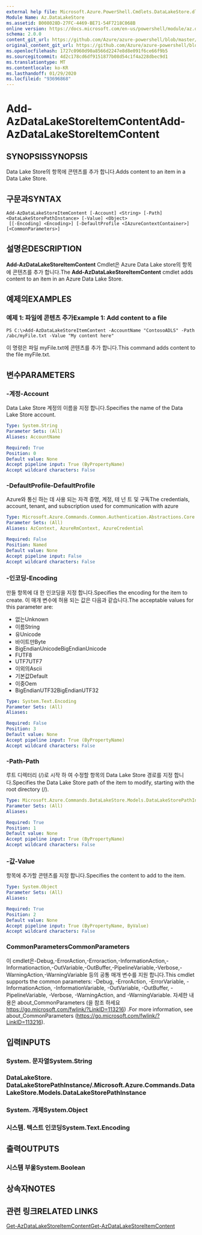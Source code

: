 ```yaml
---
external help file: Microsoft.Azure.PowerShell.Cmdlets.DataLakeStore.dll-Help.xml
Module Name: Az.DataLakeStore
ms.assetid: B008028D-27FC-4469-BE71-54F7218C068B
online version: https://docs.microsoft.com/en-us/powershell/module/az.datalakestore/add-azdatalakestoreitemcontent
schema: 2.0.0
content_git_url: https://github.com/Azure/azure-powershell/blob/master/src/DataLakeStore/DataLakeStore/help/Add-AzDataLakeStoreItemContent.md
original_content_git_url: https://github.com/Azure/azure-powershell/blob/master/src/DataLakeStore/DataLakeStore/help/Add-AzDataLakeStoreItemContent.md
ms.openlocfilehash: 1727c0960d90a8566d2247e8d8e091f6ce66f9b5
ms.sourcegitcommit: 4d2c178cd6df9151877b08d54c1f4a228dbec9d1
ms.translationtype: MT
ms.contentlocale: ko-KR
ms.lasthandoff: 01/29/2020
ms.locfileid: "93696868"
---
```

# <span data-ttu-id="ae6a5-101">Add-AzDataLakeStoreItemContent</span><span class="sxs-lookup"><span data-stu-id="ae6a5-101">Add-AzDataLakeStoreItemContent</span></span>

## <span data-ttu-id="ae6a5-102">SYNOPSIS</span><span class="sxs-lookup"><span data-stu-id="ae6a5-102">SYNOPSIS</span></span>
<span data-ttu-id="ae6a5-103">Data Lake Store의 항목에 콘텐츠를 추가 합니다.</span><span class="sxs-lookup"><span data-stu-id="ae6a5-103">Adds content to an item in a Data Lake Store.</span></span>

## <span data-ttu-id="ae6a5-104">구문과</span><span class="sxs-lookup"><span data-stu-id="ae6a5-104">SYNTAX</span></span>

```
Add-AzDataLakeStoreItemContent [-Account] <String> [-Path] <DataLakeStorePathInstance> [-Value] <Object>
 [[-Encoding] <Encoding>] [-DefaultProfile <IAzureContextContainer>] [<CommonParameters>]
```

## <span data-ttu-id="ae6a5-105">설명은</span><span class="sxs-lookup"><span data-stu-id="ae6a5-105">DESCRIPTION</span></span>
<span data-ttu-id="ae6a5-106">**Add-AzDataLakeStoreItemContent** Cmdlet은 Azure Data Lake store의 항목에 콘텐츠를 추가 합니다.</span><span class="sxs-lookup"><span data-stu-id="ae6a5-106">The **Add-AzDataLakeStoreItemContent** cmdlet adds content to an item in an Azure Data Lake Store.</span></span>

## <span data-ttu-id="ae6a5-107">예제의</span><span class="sxs-lookup"><span data-stu-id="ae6a5-107">EXAMPLES</span></span>

### <span data-ttu-id="ae6a5-108">예제 1: 파일에 콘텐츠 추가</span><span class="sxs-lookup"><span data-stu-id="ae6a5-108">Example 1: Add content to a file</span></span>
```
PS C:\>Add-AzDataLakeStoreItemContent -AccountName "ContosoADLS" -Path /abc/myFile.txt -Value "My content here"
```

<span data-ttu-id="ae6a5-109">이 명령은 파일 myFile.txt에 콘텐츠를 추가 합니다.</span><span class="sxs-lookup"><span data-stu-id="ae6a5-109">This command adds content to the file myFile.txt.</span></span>

## <span data-ttu-id="ae6a5-110">변수</span><span class="sxs-lookup"><span data-stu-id="ae6a5-110">PARAMETERS</span></span>

### <span data-ttu-id="ae6a5-111">-계정</span><span class="sxs-lookup"><span data-stu-id="ae6a5-111">-Account</span></span>
<span data-ttu-id="ae6a5-112">Data Lake Store 계정의 이름을 지정 합니다.</span><span class="sxs-lookup"><span data-stu-id="ae6a5-112">Specifies the name of the Data Lake Store account.</span></span>

```yaml
Type: System.String
Parameter Sets: (All)
Aliases: AccountName

Required: True
Position: 0
Default value: None
Accept pipeline input: True (ByPropertyName)
Accept wildcard characters: False
```

### <span data-ttu-id="ae6a5-113">-DefaultProfile</span><span class="sxs-lookup"><span data-stu-id="ae6a5-113">-DefaultProfile</span></span>
<span data-ttu-id="ae6a5-114">Azure와 통신 하는 데 사용 되는 자격 증명, 계정, 테 넌 트 및 구독</span><span class="sxs-lookup"><span data-stu-id="ae6a5-114">The credentials, account, tenant, and subscription used for communication with azure</span></span>

```yaml
Type: Microsoft.Azure.Commands.Common.Authentication.Abstractions.Core.IAzureContextContainer
Parameter Sets: (All)
Aliases: AzContext, AzureRmContext, AzureCredential

Required: False
Position: Named
Default value: None
Accept pipeline input: False
Accept wildcard characters: False
```

### <span data-ttu-id="ae6a5-115">-인코딩</span><span class="sxs-lookup"><span data-stu-id="ae6a5-115">-Encoding</span></span>
<span data-ttu-id="ae6a5-116">만들 항목에 대 한 인코딩을 지정 합니다.</span><span class="sxs-lookup"><span data-stu-id="ae6a5-116">Specifies the encoding for the item to create.</span></span>
<span data-ttu-id="ae6a5-117">이 매개 변수에 허용 되는 값은 다음과 같습니다.</span><span class="sxs-lookup"><span data-stu-id="ae6a5-117">The acceptable values for this parameter are:</span></span>
- <span data-ttu-id="ae6a5-118">없는</span><span class="sxs-lookup"><span data-stu-id="ae6a5-118">Unknown</span></span>
- <span data-ttu-id="ae6a5-119">이름</span><span class="sxs-lookup"><span data-stu-id="ae6a5-119">String</span></span>
- <span data-ttu-id="ae6a5-120">유</span><span class="sxs-lookup"><span data-stu-id="ae6a5-120">Unicode</span></span>
- <span data-ttu-id="ae6a5-121">바이트만</span><span class="sxs-lookup"><span data-stu-id="ae6a5-121">Byte</span></span>
- <span data-ttu-id="ae6a5-122">BigEndianUnicode</span><span class="sxs-lookup"><span data-stu-id="ae6a5-122">BigEndianUnicode</span></span>
- <span data-ttu-id="ae6a5-123">F</span><span class="sxs-lookup"><span data-stu-id="ae6a5-123">UTF8</span></span>
- <span data-ttu-id="ae6a5-124">UTF7</span><span class="sxs-lookup"><span data-stu-id="ae6a5-124">UTF7</span></span>
- <span data-ttu-id="ae6a5-125">이외의</span><span class="sxs-lookup"><span data-stu-id="ae6a5-125">Ascii</span></span>
- <span data-ttu-id="ae6a5-126">기본값</span><span class="sxs-lookup"><span data-stu-id="ae6a5-126">Default</span></span>
- <span data-ttu-id="ae6a5-127">이중</span><span class="sxs-lookup"><span data-stu-id="ae6a5-127">Oem</span></span>
- <span data-ttu-id="ae6a5-128">BigEndianUTF32</span><span class="sxs-lookup"><span data-stu-id="ae6a5-128">BigEndianUTF32</span></span>

```yaml
Type: System.Text.Encoding
Parameter Sets: (All)
Aliases:

Required: False
Position: 3
Default value: None
Accept pipeline input: True (ByPropertyName)
Accept wildcard characters: False
```

### <span data-ttu-id="ae6a5-129">-Path</span><span class="sxs-lookup"><span data-stu-id="ae6a5-129">-Path</span></span>
<span data-ttu-id="ae6a5-130">루트 디렉터리 (/)로 시작 하 여 수정할 항목의 Data Lake Store 경로를 지정 합니다.</span><span class="sxs-lookup"><span data-stu-id="ae6a5-130">Specifies the Data Lake Store path of the item to modify, starting with the root directory (/).</span></span>

```yaml
Type: Microsoft.Azure.Commands.DataLakeStore.Models.DataLakeStorePathInstance
Parameter Sets: (All)
Aliases:

Required: True
Position: 1
Default value: None
Accept pipeline input: True (ByPropertyName)
Accept wildcard characters: False
```

### <span data-ttu-id="ae6a5-131">-값</span><span class="sxs-lookup"><span data-stu-id="ae6a5-131">-Value</span></span>
<span data-ttu-id="ae6a5-132">항목에 추가할 콘텐츠를 지정 합니다.</span><span class="sxs-lookup"><span data-stu-id="ae6a5-132">Specifies the content to add to the item.</span></span>

```yaml
Type: System.Object
Parameter Sets: (All)
Aliases:

Required: True
Position: 2
Default value: None
Accept pipeline input: True (ByPropertyName, ByValue)
Accept wildcard characters: False
```

### <span data-ttu-id="ae6a5-133">CommonParameters</span><span class="sxs-lookup"><span data-stu-id="ae6a5-133">CommonParameters</span></span>
<span data-ttu-id="ae6a5-134">이 cmdlet은-Debug,-ErrorAction,-Erroraction,-InformationAction,-Informationaction,-OutVariable,-OutBuffer,-PipelineVariable,-Verbose,-WarningAction,-WarningVariable 등의 공통 매개 변수를 지원 합니다.</span><span class="sxs-lookup"><span data-stu-id="ae6a5-134">This cmdlet supports the common parameters: -Debug, -ErrorAction, -ErrorVariable, -InformationAction, -InformationVariable, -OutVariable, -OutBuffer, -PipelineVariable, -Verbose, -WarningAction, and -WarningVariable.</span></span> <span data-ttu-id="ae6a5-135">자세한 내용은 about_CommonParameters (을 참조 하세요 https://go.microsoft.com/fwlink/?LinkID=113216) .</span><span class="sxs-lookup"><span data-stu-id="ae6a5-135">For more information, see about_CommonParameters (https://go.microsoft.com/fwlink/?LinkID=113216).</span></span>

## <span data-ttu-id="ae6a5-136">입력</span><span class="sxs-lookup"><span data-stu-id="ae6a5-136">INPUTS</span></span>

### <span data-ttu-id="ae6a5-137">System. 문자열</span><span class="sxs-lookup"><span data-stu-id="ae6a5-137">System.String</span></span>

### <span data-ttu-id="ae6a5-138">DataLakeStore. DataLakeStorePathInstance/.</span><span class="sxs-lookup"><span data-stu-id="ae6a5-138">Microsoft.Azure.Commands.DataLakeStore.Models.DataLakeStorePathInstance</span></span>

### <span data-ttu-id="ae6a5-139">System. 개체</span><span class="sxs-lookup"><span data-stu-id="ae6a5-139">System.Object</span></span>

### <span data-ttu-id="ae6a5-140">시스템. 텍스트 인코딩</span><span class="sxs-lookup"><span data-stu-id="ae6a5-140">System.Text.Encoding</span></span>

## <span data-ttu-id="ae6a5-141">출력</span><span class="sxs-lookup"><span data-stu-id="ae6a5-141">OUTPUTS</span></span>

### <span data-ttu-id="ae6a5-142">시스템 부울</span><span class="sxs-lookup"><span data-stu-id="ae6a5-142">System.Boolean</span></span>

## <span data-ttu-id="ae6a5-143">상속자</span><span class="sxs-lookup"><span data-stu-id="ae6a5-143">NOTES</span></span>

## <span data-ttu-id="ae6a5-144">관련 링크</span><span class="sxs-lookup"><span data-stu-id="ae6a5-144">RELATED LINKS</span></span>

[<span data-ttu-id="ae6a5-145">Get-AzDataLakeStoreItemContent</span><span class="sxs-lookup"><span data-stu-id="ae6a5-145">Get-AzDataLakeStoreItemContent</span></span>](./Get-AzDataLakeStoreItemContent.md)


